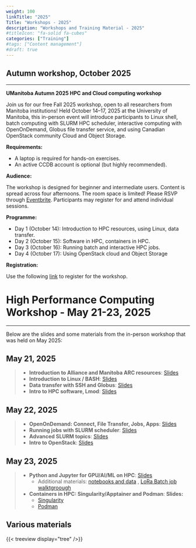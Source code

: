 ```yaml
---
weight: 100
linkTitle: "2025"
Title: "Workshops - 2025"
description: "Workshops and Training Material - 2025"
#titleIcon: "fa-solid fa-cubes"
categories: ["Training"]
#tags: ["Content management"]
#draft: true
---
```



## Autumn workshop, October 2025
---

**UManitoba Autumn 2025 HPC and Cloud computing workshop**

Join us for our free Fall 2025 workshop, open to all researchers from Manitoba institutions! Held October 14–17, 2025 at the University of Manitoba, this in-person event will introduce participants to Linux shell, batch computing with SLURM HPC scheduler, interactive computing with OpenOnDemand, Globus file transfer service, and using Canadian OpenStack community Cloud and Object Storage.

**Requirements:**

* A laptop is required for hands-on exercises.
* An active CCDB account is optional (but highly recommended).

**Audience:**

The workshop is designed for beginner and intermediate users. Content is spread across four afternoons. The room space is limited! Please RSVP through [Eventbrite](https://www.eventbrite.ca/e/umanitoba-autumn-2025-hpc-and-cloud-computing-workshop-tickets-1716678885759?aff=oddtdtcreator). Participants may register for and attend individual sessions.

**Programme:** 

* Day 1 (October 14): Introduction to HPC resources, using Linux, data transfer.
* Day 2 (October 15): Software in HPC, containers in HPC.
* Day 3 (October 16): Running batch and interactive HPC jobs.
* Day 4 (October 17): Using OpenStack cloud and Object Storage

**Registration:**

Use the following [link](https://www.eventbrite.ca/e/umanitoba-autumn-2025-hpc-and-cloud-computing-workshop-tickets-1716678885759?aff=oddtdtcreator) to register for the workshop. 

# High Performance Computing Workshop - May 21-23, 2025
---

Below are the slides and some materials from the in-person workshop that was held on May 2025:

## May 21, 2025

> - **Introduction to Alliance and Manitoba ARC resources**: [Slides](/workshops/spring2025/Intro-and-Program-Spring-2025.pdf)
> - **Introduction to Linux / BASH**: [Slides](/workshops/spring2025/linux_shell_basics.pdf)
> - **Data transfer with SSH and Globus**: [Slides](/workshops/spring2025/data_transfer_in_hpc.pdf)
> - **Intro to HPC software, Lmod**: [Slides](/workshops/spring2025/Introduction-to-HPC-Software.pdf)

## May 22, 2025

> - **OpenOnDemand: Connect, File Transfer, Jobs, Apps**: [Slides](/workshops/spring2025/introduction_openondemand.pdf)
> - **Running jobs with SLURM scheduler**: [Slides](/workshops/spring2025/Running-Jobs-with-SLURM.pdf)
> - **Advanced SLURM topics**: [Slides](/workshops/spring2025/Running-Jobs-Advanced-Scheduling.pdf)
> - **Intro to OpenStack**: [Slides](/workshops/spring2025/openstack_community_cloud_beginner.pdf)

## May 23, 2025

> - **Python and Jupyter for GPU/AI/ML on HPC**: [Slides](/workshops/spring2025/Python-for-AI-ML-Spring-2025.pdf)
>	* Additional materials: [notebooks and data](/workshops/spring2025/pythonai.tar.gz) , [LoRa Batch job walktgroough](./lora-huggingface)
> - **Containers in HPC: Singularity/Apptainer and Podman**: __Slides:__ 
>	* [Singularity](/workshops/spring2025/Containers-for-HPC.pdf)
>	* [Podman](/workshops/spring2025/introduction_podman.pdf)

<!--
Join us for the spring 2025 high-performance computing (HPC) and cloud workshop, open to all researchers from Manitoba institutions. The workshop will be in-person and take place at the University of Manitoba (Fort Garry campus). This is a great opportunity to learn about local (Grex) and national (The Alliance) research computing infrastructure in Canada, and to enhance your skills and efficiency using HPC and OpenStack cloud systems.

__What to expect:__ The workshop will feature a mix of talks and hands-on sessions, covering topics such as:

> - Introduction to BASH and Linux shell scripting.
> - Beginner’s tutorial on using the SLURM scheduler and Lmod for software modules.
> - Interactive computing with Open OnDemand and Jupyter Notebooks.
> - Introduction to the Globus file transfer service.
> - Getting started with the community OpenStack cloud.

* __Dates:__ May 21–23, 2025

> - May 21, 10 AM - 3 PM
> - May 22, 10 AM - 3 PM
> - May 23, 10 AM - 12 PM

* __Location:__ Room 204, Robson Hall, University of Manitoba (Fort Garry campus).

* __Registration:__ The Workshop is free, but RSVP via [EventBrite](https://eventscalendar.umanitoba.ca/site/science/event/high-performance-computing-workshop-6/) is required.

* __Optional:__ If you do not have already a CCDB account, registering at ccdb.alliancecan.ca few days prior to the workshop.

{{< alert type="info" >}}
The exact program schedule will be emailed to all registered participants one week before the event.
{{< /alert >}}

-->

## Various materials

{{< treeview
    display="tree"
/>}}

<!-- Changes and update:
* Last revision: May 26, 2025.
-->
